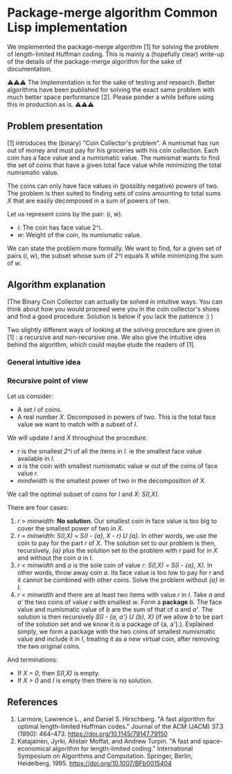 # Package-merge algorithm Common Lisp implementation
We implemented the package-merge algorithm [1] for solving the problem of
length-limited Huffman coding. This is mainly a (hopefully clear) write-up
of the details of the package-merge algorithm for the sake of documentation.

⚠⚠⚠ The implementation is for the sake of testing and research. Better
algorithms have been published for solving the exact same problem with much
better space performance [2]. Please ponder a while before using this in
production as is. ⚠⚠⚠

## Problem presentation
[1] introduces the (binary) "Coin Collector's problem". A numismat has run out
of money and must pay for his groceries with his coin collection. Each coin has
a face value and a numismatic value. The numismat wants to find the set of coins
that have a given total face value while minimizing the total numismatic value.

The coins can only have face values in (possibly negative) powers of two. The
problem is then suited to finding sets of coins amounting to total sums _X_ that
are easily decomposed in a sum of powers of two.

Let us represent coins by the pair: (_i_, _w_).
* _i_: The coin has face value 2^i.
* _w_: Weight of the coin, its numismatic value.

We can state the problem more formally. We want to find, for a given set of
pairs (_i_, _w_), the subset whose sum of _2^i_ equals X while minimizing the
sum of _w_.

## Algorithm explanation
(The Binary Coin Collector can actually be solved in intuitive ways. You can
think about how you would proceed were you in the coin collector's shoes and
find a good procedure. Solution is below if you lack the patience :) )

Two slightly different ways of looking at the solving procedure are given in [1]
: a recursive and non-recursive one. We also give the intuitive idea behind the
algorithm, which could maybe elude the readers of [1].

### General intuitive idea


### Recursive point of view
Let us consider:
* A set _I_ of coins.
* A real number _X_. Decomposed in powers of two. This is the total face value
we want to match with a subset of _I_.

We will update _I_ and _X_ throughout the procedure.
* _r_ is the smallest _2^i_ of all the items in _I_. ie the smallest face value
available in _I_.
* _a_ is the coin with smallest numismatic value _w_ out of the coins of face 
value _r_.
* _mindwidth_ is the smallest power of two in the decomposition of X.

We call the optimal subset of coins for _I_ and _X_: _S(I,X)_.

There are four cases:
1. _r > minwidth_: **No solution**. Our smallest coin in face value is too big
to cover the smallest power of two in _X_.
1. _r = minwidth_: _S(I,X) = S(I - {a}, X - r) U {a}_. In other words, we use
the coin to pay for the part _r_ of _X_. The solution set to our problem is
then, recursively, _{a}_ plus the solution set to the problem with _r_ paid for 
in _X_ and without the coin _a_ in _I_.
1. _r < minwidth_ and _a_ is the sole coin of value _r_: 
_S(I,X) = S(I - {a}, X)_. In other words, throw away coin _a_. Its face value is
too low to pay for _r_ and it cannot be combined with other coins. Solve the
problem without _{a}_ in _I_.
1. _r < minwidth_ and there are at least two items with value _r_ in _I_. Take
_a_ and _a'_ the two coins of value _r_ with smallest _w_. Form a **package**
_b_. The face value and numismatic value of _b_ are the sum of that of _a_ and
_a'_. The solution is then recursively _S(I - {a, a'} U {b}, X)_ (if we allow
_b_ to be part of the solution set and we know it is a package of {a, a'}.).
Explained simply, we form a package with the two coins of smallest numismatic
value and include it in _I_, treating it as a new virtual coin, after removing 
the two original coins.

And terminations:
* If _X = 0_, then _S(I,X)_ is empty.
* If _X > 0_ and _I_ is empty then there is no solution.

## References
1. Larmore, Lawrence L., and Daniel S. Hirschberg. "A fast algorithm for optimal length-limited Huffman codes." Journal of the ACM (JACM) 37.3 (1990): 464-473. https://doi.org/10.1145/79147.79150
1. Katajainen, Jyrki, Alistair Moffat, and Andrew Turpin. "A fast and space-economical algorithm for length-limited coding." International Symposium on Algorithms and Computation. Springer, Berlin, Heidelberg, 1995. https://doi.org/10.1007/BFb0015404
